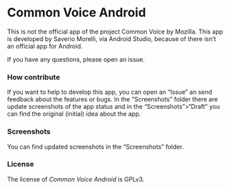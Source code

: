# Common Voice Android

This is not the official app of the project Common Voice by Mozilla. This app is developed by Saverio Morelli, via Android Studio, because of there isn’t an official app for Android.

If you have any questions, please open an issue.

### How contribute

If you want to help to develop this app, you can open an “Issue” an send feedback about the features or bugs. In the “Screenshots” folder there are update screenshots of the app status and in the “Screenshots”>“Draft” you can find the original (initial) idea about the app.

### Screenshots

You can find updated screenshots in the “Screenshots” folder.

### License

The license of *Common Voice Android* is GPLv3.